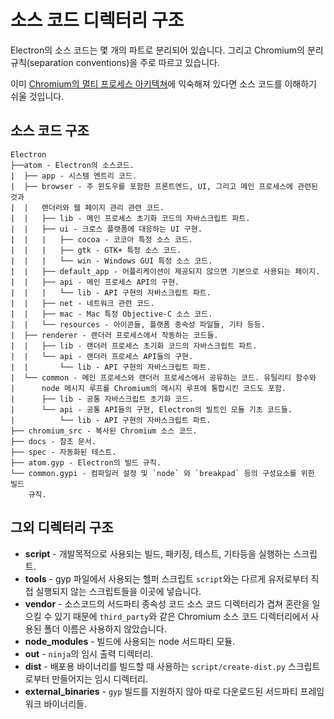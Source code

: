 # 소스 코드 디렉터리 구조

Electron의 소스 코드는 몇 개의 파트로 분리되어 있습니다. 그리고 Chromium의 분리
규칙(separation conventions)을 주로 따르고 있습니다.

이미 [Chromium의 멀티 프로세스 아키텍쳐](http://dev.chromium.org/developers/design-documents/multi-process-architecture)에
익숙해져 있다면 소스 코드를 이해하기 쉬울 것입니다.

## 소스 코드 구조

```
Electron
├──atom - Electron의 소스코드.
|  ├── app - 시스템 엔트리 코드.
|  ├── browser - 주 윈도우를 포함한 프론트엔드, UI, 그리고 메인 프로세스에 관련된 것과
|  |   랜더러와 웹 페이지 관리 관련 코드.
|  |   ├── lib - 메인 프로세스 초기화 코드의 자바스크립트 파트.
|  |   ├── ui - 크로스 플랫폼에 대응하는 UI 구현.
|  |   |   ├── cocoa - 코코아 특정 소스 코드.
|  |   |   ├── gtk - GTK+ 특정 소스 코드.
|  |   |   └── win - Windows GUI 특정 소스 코드.
|  |   ├── default_app - 어플리케이션이 제공되지 않으면 기본으로 사용되는 페이지.
|  |   ├── api - 메인 프로세스 API의 구현.
|  |   |   └── lib - API 구현의 자바스크립트 파트.
|  |   ├── net - 네트워크 관련 코드.
|  |   ├── mac - Mac 특정 Objective-C 소스 코드.
|  |   └── resources - 아이콘들, 플랫폼 종속성 파일들, 기타 등등.
|  ├── renderer - 랜더러 프로세스에서 작동하는 코드들.
|  |   ├── lib - 랜더러 프로세스 초기화 코드의 자바스크립트 파트.
|  |   └── api - 랜더러 프로세스 API들의 구현.
|  |       └── lib - API 구현의 자바스크립트 파트.
|  └── common - 메인 프로세스와 랜더러 프로세스에서 공유하는 코드. 유틸리티 함수와
|      node 메시지 루프를 Chromium의 메시지 루프에 통합시킨 코드도 포함.
|      ├── lib - 공통 자바스크립트 초기화 코드.
|      └── api - 공통 API들의 구현, Electron의 빌트인 모듈 기초 코드들.
|          └── lib - API 구현의 자바스크립트 파트.
├── chromium_src - 복사된 Chromium 소스 코드.
├── docs - 참조 문서.
├── spec - 자동화된 테스트.
├── atom.gyp - Electron의 빌드 규칙.
└── common.gypi - 컴파일러 설정 및 `node` 와 `breakpad` 등의 구성요소를 위한 빌드
    규칙.
```

## 그외 디렉터리 구조

* **script** - 개발목적으로 사용되는 빌드, 패키징, 테스트, 기타등을 실행하는 스크립트.
* **tools** - gyp 파일에서 사용되는 헬퍼 스크립트 `script`와는 다르게 유저로부터 직접
  실행되지 않는 스크립트들을 이곳에 넣습니다.
* **vendor** - 소스코드의 서드파티 종속성 코드 소스 코드 디렉터리가 겹쳐 혼란을 일으킬
  수 있기 때문에 `third_party`와 같은 Chromium 소스 코드 디렉터리에서 사용된 폴더
  이름은 사용하지 않았습니다.
* **node_modules** - 빌드에 사용되는 node 서드파티 모듈.
* **out** - `ninja`의 임시 출력 디렉터리.
* **dist** - 배포용 바이너리를 빌드할 때 사용하는 `script/create-dist.py`
  스크립트로부터 만들어지는 임시 디렉터리.
* **external_binaries** - `gyp` 빌드를 지원하지 않아 따로 다운로드된 서드파티
  프레임워크 바이너리들.
